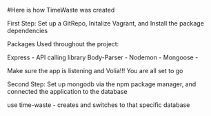 #Here is how TimeWaste was created

First Step: Set up a GitRepo, Initalize Vagrant, and Install the package dependencies 

Packages Used throughout the project:

Express - API calling library 
Body-Parser -
Nodemon -
Mongoose -

Make sure the app is listening and Volia!!! You are all set to go

Second Step: Set up mongodb via the npm package manager, and connected the application to the database 

use time-waste - creates and switches to that specific database 

